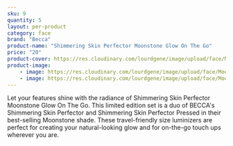 ```yaml
---
sku: 9
quantity: 5
layout: per-product
category: face
brand: "Becca"
product-name: "Shimmering Skin Perfector Moonstone Glow On The Go"
price: "20"
product-cover: https://res.cloudinary.com/lourdgene/image/upload/face/Moonstone%20Glow%20On%20The%20Go/moonstone-glow550x550.jpg
product-image:
    - image: https://res.cloudinary.com/lourdgene/image/upload/face/Moonstone%20Glow%20On%20The%20Go/moonstone-glow550x550.jpg
    - image: https://res.cloudinary.com/lourdgene/image/upload/face/Moonstone%20Glow%20On%20The%20Go/moonstone-glow-shade.jpg
---
```

Let your features shine with the radiance of Shimmering Skin Perfector Moonstone Glow On The Go. This limited edition set is a duo of BECCA's Shimmering Skin Perfector and Shimmering Skin Perfector Pressed in their best-selling Moonstone shade. These travel-friendly size luminizers are perfect for creating your natural-looking glow and for on-the-go touch ups wherever you are.

